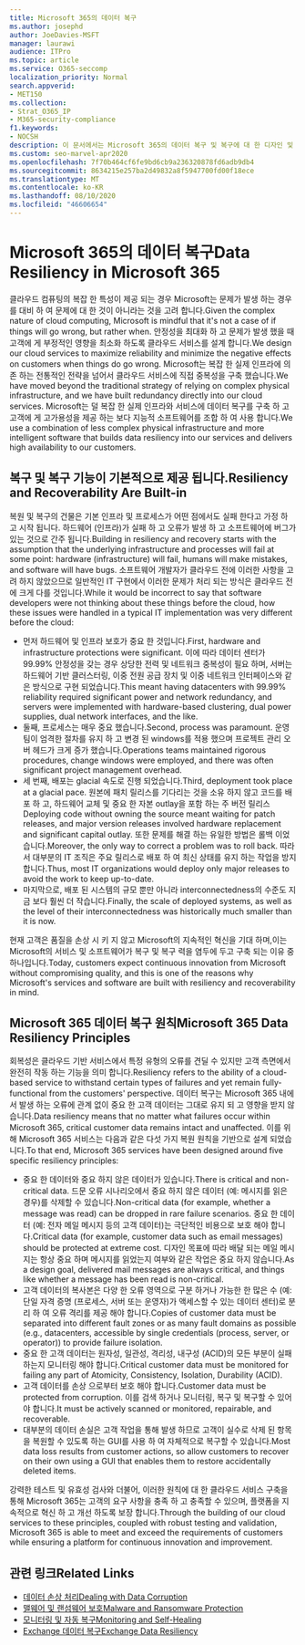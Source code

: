 ```yaml
---
title: Microsoft 365의 데이터 복구
ms.author: josephd
author: JoeDavies-MSFT
manager: laurawi
audience: ITPro
ms.topic: article
ms.service: O365-seccomp
localization_priority: Normal
search.appverid:
- MET150
ms.collection:
- Strat_O365_IP
- M365-security-compliance
f1.keywords:
- NOCSH
description: 이 문서에서는 Microsoft 365의 데이터 복구 및 복구에 대 한 디자인 및 원칙에 대해 알아봅니다.
ms.custom: seo-marvel-apr2020
ms.openlocfilehash: 7f70b464cf6fe9bd6cb9a236320878fd6adb9db4
ms.sourcegitcommit: 8634215e257ba2d49832a8f5947700fd00f18ece
ms.translationtype: MT
ms.contentlocale: ko-KR
ms.lasthandoff: 08/10/2020
ms.locfileid: "46606654"
---
```

# <a name="data-resiliency-in-microsoft-365"></a><span data-ttu-id="b534c-103">Microsoft 365의 데이터 복구</span><span class="sxs-lookup"><span data-stu-id="b534c-103">Data Resiliency in Microsoft 365</span></span>

<span data-ttu-id="b534c-104">클라우드 컴퓨팅의 복잡 한 특성이 제공 되는 경우 Microsoft는 문제가 발생 하는 경우를 대비 하 여 문제에 대 한 것이 아니라는 것을 고려 합니다.</span><span class="sxs-lookup"><span data-stu-id="b534c-104">Given the complex nature of cloud computing, Microsoft is mindful that it's not a case of if things will go wrong, but rather when.</span></span> <span data-ttu-id="b534c-105">안정성을 최대화 하 고 문제가 발생 했을 때 고객에 게 부정적인 영향을 최소화 하도록 클라우드 서비스를 설계 합니다.</span><span class="sxs-lookup"><span data-stu-id="b534c-105">We design our cloud services to maximize reliability and minimize the negative effects on customers when things do go wrong.</span></span> <span data-ttu-id="b534c-106">Microsoft는 복잡 한 실제 인프라에 의존 하는 전통적인 전략을 넘어서 클라우드 서비스에 직접 중복성을 구축 했습니다.</span><span class="sxs-lookup"><span data-stu-id="b534c-106">We have moved beyond the traditional strategy of relying on complex physical infrastructure, and we have built redundancy directly into our cloud services.</span></span> <span data-ttu-id="b534c-107">Microsoft는 덜 복잡 한 실제 인프라와 서비스에 데이터 복구를 구축 하 고 고객에 게 고가용성을 제공 하는 보다 지능적 소프트웨어를 조합 하 여 사용 합니다.</span><span class="sxs-lookup"><span data-stu-id="b534c-107">We use a combination of less complex physical infrastructure and more intelligent software that builds data resiliency into our services and delivers high availability to our customers.</span></span> 

## <a name="resiliency-and-recoverability-are-built-in"></a><span data-ttu-id="b534c-108">복구 및 복구 기능이 기본적으로 제공 됩니다.</span><span class="sxs-lookup"><span data-stu-id="b534c-108">Resiliency and Recoverability Are Built-in</span></span> 

<span data-ttu-id="b534c-109">복원 및 복구의 건물은 기본 인프라 및 프로세스가 어떤 점에서도 실패 한다고 가정 하 고 시작 됩니다. 하드웨어 (인프라)가 실패 하 고 오류가 발생 하 고 소프트웨어에 버그가 있는 것으로 간주 됩니다.</span><span class="sxs-lookup"><span data-stu-id="b534c-109">Building in resiliency and recovery starts with the assumption that the underlying infrastructure and processes will fail at some point: hardware (infrastructure) will fail, humans will make mistakes, and software will have bugs.</span></span> <span data-ttu-id="b534c-110">소프트웨어 개발자가 클라우드 전에 이러한 사항을 고려 하지 않았으므로 일반적인 IT 구현에서 이러한 문제가 처리 되는 방식은 클라우드 전에 크게 다를 것입니다.</span><span class="sxs-lookup"><span data-stu-id="b534c-110">While it would be incorrect to say that software developers were not thinking about these things before the cloud, how these issues were handled in a typical IT implementation was very different before the cloud:</span></span>

- <span data-ttu-id="b534c-111">먼저 하드웨어 및 인프라 보호가 중요 한 것입니다.</span><span class="sxs-lookup"><span data-stu-id="b534c-111">First, hardware and infrastructure protections were significant.</span></span> <span data-ttu-id="b534c-112">이에 따라 데이터 센터가 99.99% 안정성을 갖는 경우 상당한 전력 및 네트워크 중복성이 필요 하며, 서버는 하드웨어 기반 클러스터링, 이중 전원 공급 장치 및 이중 네트워크 인터페이스와 같은 방식으로 구현 되었습니다.</span><span class="sxs-lookup"><span data-stu-id="b534c-112">This meant having datacenters with 99.99% reliability required significant power and network redundancy, and servers were implemented with hardware-based clustering, dual power supplies, dual network interfaces, and the like.</span></span> 
- <span data-ttu-id="b534c-113">둘째, 프로세스는 매우 중요 했습니다.</span><span class="sxs-lookup"><span data-stu-id="b534c-113">Second, process was paramount.</span></span> <span data-ttu-id="b534c-114">운영 팀이 엄격한 절차를 유지 하 고 변경 된 windows를 적용 했으며 프로젝트 관리 오버 헤드가 크게 증가 했습니다.</span><span class="sxs-lookup"><span data-stu-id="b534c-114">Operations teams maintained rigorous procedures, change windows were employed, and there was often significant project management overhead.</span></span> 
- <span data-ttu-id="b534c-115">세 번째, 배포는 glacial 속도로 진행 되었습니다.</span><span class="sxs-lookup"><span data-stu-id="b534c-115">Third, deployment took place at a glacial pace.</span></span> <span data-ttu-id="b534c-116">원본에 패치 릴리스를 기다리는 것을 소유 하지 않고 코드를 배포 하 고, 하드웨어 교체 및 중요 한 자본 outlay을 포함 하는 주 버전 릴리스</span><span class="sxs-lookup"><span data-stu-id="b534c-116">Deploying code without owning the source meant waiting for patch releases, and major version releases involved hardware replacement and significant capital outlay.</span></span> <span data-ttu-id="b534c-117">또한 문제를 해결 하는 유일한 방법은 롤백 이었습니다.</span><span class="sxs-lookup"><span data-stu-id="b534c-117">Moreover, the only way to correct a problem was to roll back.</span></span> <span data-ttu-id="b534c-118">따라서 대부분의 IT 조직은 주요 릴리스로 배포 하 여 최신 상태를 유지 하는 작업을 방지 합니다.</span><span class="sxs-lookup"><span data-stu-id="b534c-118">Thus, most IT organizations would deploy only major releases to avoid the work to keep up-to-date.</span></span> 
- <span data-ttu-id="b534c-119">마지막으로, 배포 된 시스템의 규모 뿐만 아니라 interconnectedness의 수준도 지금 보다 훨씬 더 작습니다.</span><span class="sxs-lookup"><span data-stu-id="b534c-119">Finally, the scale of deployed systems, as well as the level of their interconnectedness was historically much smaller than it is now.</span></span> 

<span data-ttu-id="b534c-120">현재 고객은 품질을 손상 시 키 지 않고 Microsoft의 지속적인 혁신을 기대 하며,이는 Microsoft의 서비스 및 소프트웨어가 복구 및 복구 력을 염두에 두고 구축 되는 이유 중 하나입니다.</span><span class="sxs-lookup"><span data-stu-id="b534c-120">Today, customers expect continuous innovation from Microsoft without compromising quality, and this is one of the reasons why Microsoft's services and software are built with resiliency and recoverability in mind.</span></span> 

## <a name="microsoft-365-data-resiliency-principles"></a><span data-ttu-id="b534c-121">Microsoft 365 데이터 복구 원칙</span><span class="sxs-lookup"><span data-stu-id="b534c-121">Microsoft 365 Data Resiliency Principles</span></span>

<span data-ttu-id="b534c-122">회복성은 클라우드 기반 서비스에서 특정 유형의 오류를 견딜 수 있지만 고객 측면에서 완전히 작동 하는 기능을 의미 합니다.</span><span class="sxs-lookup"><span data-stu-id="b534c-122">Resiliency refers to the ability of a cloud-based service to withstand certain types of failures and yet remain fully-functional from the customers' perspective.</span></span> <span data-ttu-id="b534c-123">데이터 복구는 Microsoft 365 내에서 발생 하는 오류에 관계 없이 중요 한 고객 데이터는 그대로 유지 되 고 영향을 받지 않습니다.</span><span class="sxs-lookup"><span data-stu-id="b534c-123">Data resiliency means that no matter what failures occur within Microsoft 365, critical customer data remains intact and unaffected.</span></span> <span data-ttu-id="b534c-124">이를 위해 Microsoft 365 서비스는 다음과 같은 다섯 가지 복원 원칙을 기반으로 설계 되었습니다.</span><span class="sxs-lookup"><span data-stu-id="b534c-124">To that end, Microsoft 365 services have been designed around five specific resiliency principles:</span></span>

- <span data-ttu-id="b534c-125">중요 한 데이터와 중요 하지 않은 데이터가 있습니다.</span><span class="sxs-lookup"><span data-stu-id="b534c-125">There is critical and non-critical data.</span></span> <span data-ttu-id="b534c-126">드문 오류 시나리오에서 중요 하지 않은 데이터 (예: 메시지를 읽은 경우)를 삭제할 수 있습니다.</span><span class="sxs-lookup"><span data-stu-id="b534c-126">Non-critical data (for example, whether a message was read) can be dropped in rare failure scenarios.</span></span> <span data-ttu-id="b534c-127">중요 한 데이터 (예: 전자 메일 메시지 등의 고객 데이터)는 극단적인 비용으로 보호 해야 합니다.</span><span class="sxs-lookup"><span data-stu-id="b534c-127">Critical data (for example, customer data such as email messages) should be protected at extreme cost.</span></span> <span data-ttu-id="b534c-128">디자인 목표에 따라 배달 되는 메일 메시지는 항상 중요 하며 메시지를 읽었는지 여부와 같은 작업은 중요 하지 않습니다.</span><span class="sxs-lookup"><span data-stu-id="b534c-128">As a design goal, delivered mail messages are always critical, and things like whether a message has been read is non-critical.</span></span> 
- <span data-ttu-id="b534c-129">고객 데이터의 복사본은 다양 한 오류 영역으로 구분 하거나 가능한 한 많은 수 (예: 단일 자격 증명 (프로세스, 서버 또는 운영자)가 액세스할 수 있는 데이터 센터)로 분리 하 여 오류 격리를 제공 해야 합니다.</span><span class="sxs-lookup"><span data-stu-id="b534c-129">Copies of customer data must be separated into different fault zones or as many fault domains as possible (e.g., datacenters, accessible by single credentials (process, server, or operator)) to provide failure isolation.</span></span> 
- <span data-ttu-id="b534c-130">중요 한 고객 데이터는 원자성, 일관성, 격리성, 내구성 (ACID)의 모든 부분이 실패 하는지 모니터링 해야 합니다.</span><span class="sxs-lookup"><span data-stu-id="b534c-130">Critical customer data must be monitored for failing any part of Atomicity, Consistency, Isolation, Durability (ACID).</span></span> 
- <span data-ttu-id="b534c-131">고객 데이터를 손상 으로부터 보호 해야 합니다.</span><span class="sxs-lookup"><span data-stu-id="b534c-131">Customer data must be protected from corruption.</span></span> <span data-ttu-id="b534c-132">이를 검색 하거나 모니터링, 복구 및 복구할 수 있어야 합니다.</span><span class="sxs-lookup"><span data-stu-id="b534c-132">It must be actively scanned or monitored, repairable, and recoverable.</span></span> 
- <span data-ttu-id="b534c-133">대부분의 데이터 손실은 고객 작업을 통해 발생 하므로 고객이 실수로 삭제 된 항목을 복원할 수 있도록 하는 GUI를 사용 하 여 자체적으로 복구할 수 있습니다.</span><span class="sxs-lookup"><span data-stu-id="b534c-133">Most data loss results from customer actions, so allow customers to recover on their own using a GUI that enables them to restore accidentally deleted items.</span></span> 
 
<span data-ttu-id="b534c-134">강력한 테스트 및 유효성 검사와 더불어, 이러한 원칙에 대 한 클라우드 서비스 구축을 통해 Microsoft 365는 고객의 요구 사항을 충족 하 고 충족할 수 있으며, 플랫폼을 지속적으로 혁신 하 고 개선 하도록 보장 합니다.</span><span class="sxs-lookup"><span data-stu-id="b534c-134">Through the building of our cloud services to these principles, coupled with robust testing and validation, Microsoft 365 is able to meet and exceed the requirements of customers while ensuring a platform for continuous innovation and improvement.</span></span> 

## <a name="related-links"></a><span data-ttu-id="b534c-135">관련 링크</span><span class="sxs-lookup"><span data-stu-id="b534c-135">Related Links</span></span>

- [<span data-ttu-id="b534c-136">데이터 손상 처리</span><span class="sxs-lookup"><span data-stu-id="b534c-136">Dealing with Data Corruption</span></span>](office-365-dealing-with-data-corruption.md)
- [<span data-ttu-id="b534c-137">맬웨어 및 랜섬웨어 보호</span><span class="sxs-lookup"><span data-stu-id="b534c-137">Malware and Ransomware Protection</span></span>](office-365-malware-and-ransomware-protection.md)
- [<span data-ttu-id="b534c-138">모니터링 및 자동 복구</span><span class="sxs-lookup"><span data-stu-id="b534c-138">Monitoring and Self-Healing</span></span>](office-365-monitoring-and-self-healing.md)
- [<span data-ttu-id="b534c-139">Exchange 데이터 복구</span><span class="sxs-lookup"><span data-stu-id="b534c-139">Exchange Data Resiliency</span></span>](office-365-exchange-data-resiliency.md)